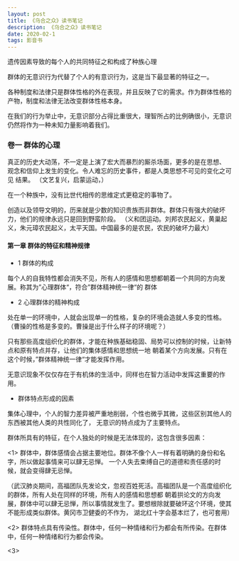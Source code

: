 ```yaml
---
layout: post
title: 《乌合之众》读书笔记
description: 《乌合之众》读书笔记
date: 2020-02-1
tags: 影音书   
---
```


遗传因素导致的每个人的共同特征之和构成了种族心理

群体的无意识行为代替了个人的有意识行为，这是当下最显著的特征之一。

各种制度和法律只是群体性格的外在表现，并且反映了它的需求。作为群体性格的产物，制度和法律无法改变群体性格本身。

在我们的行为举止中，无意识部分占得比重很大，理智所占的比例确很小，无意识仍然将作为一种未知力量影响着我们。

### 卷一 群体的心理

真正的历史大动荡，不一定是上演了宏大而暴烈的厮杀场面，更多的是在思想、
观念和信仰上发生的变化。令人难忘的历史事件，都是人类思想不可见的变化之可见
结果。
（文艺复兴，启蒙运动，）

在一个种族中，没有比世代相传的思维定式更稳定的事物了。

创造以及领导文明的，历来就是少数的知识贵族而非群体。群体只有强大的破坏力，他们的规律永远只是回到野蛮阶段。
（义和团运动。刘邦农民起义，黄巢起义，朱元璋农民起义，太平天国。中国最多的是农民，农民的破坏力最大）

#### 第一章 群体的特征和精神规律

* 1 群体的构成

每个人的自我特性都会消失不见，所有人的感情和思想都朝着一个共同的方向发展。称其为”心理群体“，符合”群体精神统一律“的
群体

* 2 心理群体的精神构成

处在单一的环境中，人就会出现单一的性格，复杂的环境会造就人多变的性格。
（曹操的性格是多变的。曹操是出于什么样子的环境呢？）

只有那些高度组织化的群体，才能在种族基础稳固、局势可以控制的时候，让新特点和原有特点并存，让他们的集体感情和思想统一地
朝着某个方向发展。只有在这个时候，”群体精神统一律“才能发挥作用。

无意识现象不仅仅存在于有机体的生活中，同样也在智力活动中发挥这重要的作用。

* 群体特点形成的因素

集体心理中，个人的智力差异被严重地削弱，个性也微乎其微，这些区别其他人的东西被其他人类的共性同化了，
无意识的特点成为了主要特点。

群体所具有的特征，在个人独处的时候是无法体现的，这包含很多因素：

<1> 群体中，群体感情会占据主要地位。群体不像个人一样有着明确的身份和名字，所以做起事情来可以肆无忌惮。
一个人失去束缚自己的道德和责任感的时候，就会变得肆无忌惮。

（武汉肺炎期间，高福团队先发论文，忽视百姓死活。高福团队是一个高度组织化的群体，所有人处在同样的环境，所有人的感情和思想都
朝着拱论文的方向发展，群体中可以肆无忌惮，所以事情就发生了。要想根除就要破环这个环境，使其不能形成类似群体。黄冈市卫健委的不作为，
湖北红十字会基本烂了，也可套用）

<2> 群体特点具有传染性。群体中，任何一种情绪和行为都会有所传染。在群体中，任何一种情绪和行为都会传染。

<3> 

#### 